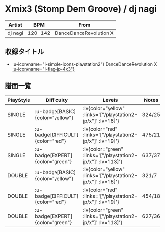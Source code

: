 # Xmix3 (Stomp Dem Groove) / dj nagi

|Artist|BPM|From|
|------|---|----|
|dj nagi|120-142|DanceDanceRevolution X|

## 収録タイトル

- [ :u-icon{name="i-simple-icons-playstation2"} DanceDanceRevolution X :u-icon{name="i-flag-jp-4x3"} ](/playstation2-jp/x)

## 譜面一覧

|PlayStyle|Difficulty|Levels|Notes|Movie|
|---------|----------|------|-----|-----|
|SINGLE| :u-badge[BASIC]{color="yellow"} | :lv{color="yellow" :links='["/playstation2-jp/x"]' :lv='[6]'} |324/25||
|SINGLE| :u-badge[DIFFICULT]{color="red"} | :lv{color="red" :links='["/playstation2-jp/x"]' :lv='[9]'} |475/21||
|SINGLE| :u-badge[EXPERT]{color="green"} | :lv{color="green" :links='["/playstation2-jp/x"]' :lv='[13]'} |637/37||
|DOUBLE| :u-badge[BASIC]{color="yellow"} | :lv{color="yellow" :links='["/playstation2-jp/x"]' :lv='[6]'} |321/7||
|DOUBLE| :u-badge[DIFFICULT]{color="red"} | :lv{color="red" :links='["/playstation2-jp/x"]' :lv='[9]'} |454/18||
|DOUBLE| :u-badge[EXPERT]{color="green"} | :lv{color="green" :links='["/playstation2-jp/x"]' :lv='[13]'} |627/36||
